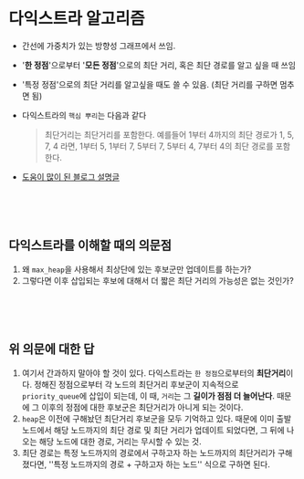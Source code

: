 # 다익스트라 알고리즘

- 간선에 가중치가 있는 방향성 그래프에서 쓰임.

- '**한 정점**'으로부터 '**모든 정점**'으로의 최단 거리, 혹은 최단 경로를 알고 싶을 때 쓰임

- '특정 정점'으로의 최단 거리를 알고싶을 때도 쓸 수 있음. (최단 거리를 구하면 멈추면 됨)

- 다익스트라의 `핵심 뿌리`는 다음과 같다

  > 최단거리는 최단거리를 포함한다. 예를들어 1부터 4까지의 최단 경로가 1, 5, 7, 4 라면, 1부터 5, 1부터 7, 5부터 7, 5부터 4, 7부터 4의 최단 경로를 포함한다.

- [도움이 많이 된 블로그 설명글](https://jason9319.tistory.com/307)

<br>

<br>

<br>

## 다익스트라를 이해할 때의 의문점

1.  왜 `max_heap`을 사용해서 최상단에 있는 후보군만 업데이트를 하는가?
2.  그렇다면 이후 삽입되는 후보에 대해서 더 짧은 최단 거리의 가능성은 없는 것인가?

<br>

<br>

<br>

## 위 의문에 대한 답

1.  여기서 간과하지 말아야 할 것이 있다. 다익스트라는 `한 정점`으로부터의 **최단거리**이다. 정해진 정점으로부터 각 노드의 최단거리 후보군이 지속적으로 `priority_queue`에 삽입이 되는데, 이 때, `거리`는 그 **길이가 점점 더 늘어난다**. 때문에 그 이후의 정점에 대한 후보군은 최단거리가 아니게 되는 것이다.
2. `heap`은 이전에 구해놨던 최단거리 후보군을 모두 기억하고 있다. 때문에 이미 출발 노드에서 해당 노드까지의 최단 경로 및 최단 거리가 업데이트 되었다면, 그 뒤에 나오는 해당 노드에 대한 경로, 거리는 무시할 수 있는 것.
3. 최단 경로는 특정 노드까지의 경로에서 구하고자 하는 노드까지의 최단거리가 구해졌다면, ''특정 노드까지의 경로 + 구하고자 하는 노드'' 식으로 구하면 된다.

<br>

<br>

<br>


